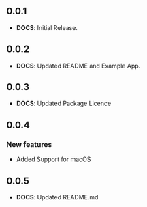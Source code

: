 ## 0.0.1

- **DOCS**: Initial Release.

## 0.0.2

- **DOCS**: Updated README and Example App.

## 0.0.3

- **DOCS**: Updated Package Licence

## 0.0.4

### New features

- Added Support for macOS

## 0.0.5

- **DOCS**: Updated README.md

